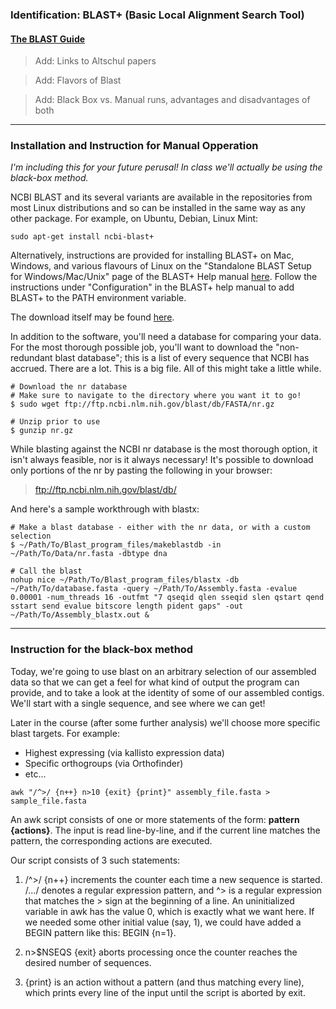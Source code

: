 ### Identification: BLAST+ (Basic Local Alignment Search Tool)

#### [The BLAST Guide](https://www.ncbi.nlm.nih.gov/books/NBK1762/)

> Add: Links to Altschul papers

> Add: Flavors of Blast

> Add: Black Box vs. Manual runs, advantages and disadvantages of both

----

### Installation and Instruction for Manual Opperation

*I'm including this for your future perusal! In class we'll actually be using the black-box method.* 

NCBI BLAST and its several variants are available in the repositories from most Linux distributions and so can be installed in the same way as any other package. For example, on Ubuntu, Debian, Linux Mint:

```
sudo apt-get install ncbi-blast+
```

Alternatively, instructions are provided for installing BLAST+ on Mac, Windows, and various flavours of Linux on the "Standalone BLAST Setup for Windows/Mac/Unix" page of the BLAST+ Help manual [here](http://www.ncbi.nlm.nih.gov/books/NBK1762/). Follow the instructions under "Configuration" in the BLAST+ help manual to add BLAST+ to the PATH environment variable.

The download itself may be found [here](https://blast.ncbi.nlm.nih.gov/Blast.cgi?CMD=Web&PAGE_TYPE=BlastDocs&DOC_TYPE=Download).

In addition to the software, you'll need a database for comparing your data. For the most thorough possible job, you'll want to download the "non-redundant blast database"; this is a list of every sequence that NCBI has accrued. There are a lot. This is a big file. All of this might take a little while.

```
# Download the nr database 
# Make sure to navigate to the directory where you want it to go!
$ sudo wget ftp://ftp.ncbi.nlm.nih.gov/blast/db/FASTA/nr.gz

# Unzip prior to use
$ gunzip nr.gz
```

While blasting against the NCBI nr database is the most thorough option, it isn't always feasible, nor is it always necessary! It's possible to download only portions of the nr by pasting the following in your browser:
> ftp://ftp.ncbi.nlm.nih.gov/blast/db/


And here's a sample workthrough with blastx:
```
# Make a blast database - either with the nr data, or with a custom selection
$ ~/Path/To/Blast_program_files/makeblastdb -in ~/Path/To/Data/nr.fasta -dbtype dna

# Call the blast
nohup nice ~/Path/To/Blast_program_files/blastx -db ~/Path/To/database.fasta -query ~/Path/To/Assembly.fasta -evalue 0.00001 -num_threads 16 -outfmt "7 qseqid qlen sseqid slen qstart qend sstart send evalue bitscore length pident gaps" -out ~/Path/To/Assembly_blastx.out &
```  

----

### Instruction for the black-box method

Today, we're going to use blast on an arbitrary selection of our assembled data so that we can get a feel for what kind of output the program can provide, and to take a look at the identity of some of our assembled contigs. We'll start with a single sequence, and see where we can get!

Later in the course (after some further analysis) we'll choose more specific blast targets. For example:  
  - Highest expressing (via kallisto expression data) 
  - Specific orthogroups (via Orthofinder)
  - etc...




```
awk "/^>/ {n++} n>10 {exit} {print}" assembly_file.fasta > sample_file.fasta
```

An awk script consists of one or more statements of the form: **pattern {actions}**. The input is read line-by-line, and if the current line matches the pattern, the corresponding actions are executed.

Our script consists of 3 such statements:

1. /^>/ {n++} increments the counter each time a new sequence is started. /.../ denotes a regular expression pattern, and ^> is a regular expression that matches the > sign at the beginning of a line. An uninitialized variable in awk has the value 0, which is exactly what we want here. If we needed some other initial value (say, 1), we could have added a BEGIN pattern like this: BEGIN {n=1}.

2. n>$NSEQS {exit} aborts processing once the counter reaches the desired number of sequences.

3. {print} is an action without a pattern (and thus matching every line), which prints every line of the input until the script is aborted by exit.

